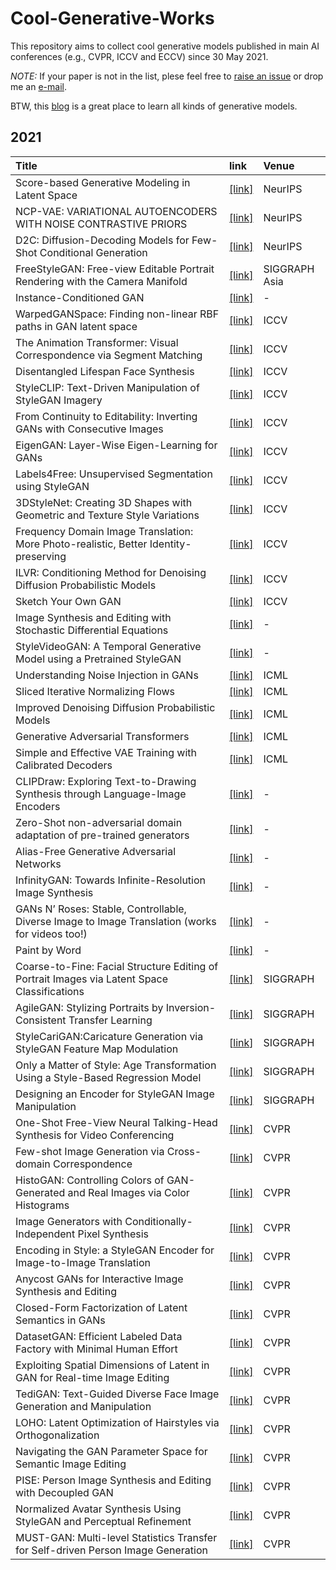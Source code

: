 # Cool-Generative-Works

This repository aims to collect cool generative models published in main AI conferences (e.g., CVPR, ICCV and ECCV) since 30 May 2021.

*NOTE:* If your paper is not in the list, plese feel free to [raise an issue](https://github.com/SenHe/Cool-GAN-Works/issues) or drop me an [e-mail](mailto:senhe752@gmail.com?subject=[GitHub]%fewshot%papers).

BTW, this [blog](https://jmtomczak.github.io/blog.html) is a great place to learn all kinds of generative models.

## 2021
| Title | link | Venue|
| :-----|:-----|:-----|
|Score-based Generative Modeling in Latent Space|[[link]](https://arxiv.org/pdf/2106.05931.pdf)|NeurIPS|
|NCP-VAE: VARIATIONAL AUTOENCODERS WITH NOISE CONTRASTIVE PRIORS|[[link]](https://arxiv.org/pdf/2010.02917.pdf)|NeurIPS|
|D2C: Diffusion-Decoding Models for Few-Shot Conditional Generation|[[link]](https://arxiv.org/pdf/2106.06819.pdf)|NeurIPS|
|FreeStyleGAN: Free-view Editable Portrait Rendering with the Camera Manifold|[[link]](https://www-sop.inria.fr/reves/Basilic/2021/LD21/freestylegan_paper.pdf)|SIGGRAPH Asia|
|Instance-Conditioned GAN|[[link]](https://arxiv.org/pdf/2109.05070.pdf)|-|
|WarpedGANSpace: Finding non-linear RBF paths in GAN latent space|[[link]](https://arxiv.org/pdf/2109.13357.pdf)|ICCV|
|The Animation Transformer: Visual Correspondence via Segment Matching|[[link]](https://arxiv.org/pdf/2109.02614.pdf)|ICCV|
|Disentangled Lifespan Face Synthesis|[[link]](https://arxiv.org/pdf/2108.02874.pdf)|ICCV|
|StyleCLIP: Text-Driven Manipulation of StyleGAN Imagery|[[link]](https://arxiv.org/pdf/2103.17249.pdf)|ICCV|
|From Continuity to Editability: Inverting GANs with Consecutive Images|[[link]](https://arxiv.org/pdf/2107.13812.pdf)|ICCV|
|EigenGAN: Layer-Wise Eigen-Learning for GANs|[[link]](https://arxiv.org/pdf/2104.12476.pdf)|ICCV|
|Labels4Free: Unsupervised Segmentation using StyleGAN|[[link]](https://arxiv.org/pdf/2103.14968.pdf)|ICCV|
|3DStyleNet: Creating 3D Shapes with Geometric and Texture Style Variations|[[link]](https://nv-tlabs.github.io/3DStyleNet/assets/3dstyle-paper.pdf)|ICCV|
|Frequency Domain Image Translation: More Photo-realistic, Better Identity-preserving|[[link]](https://arxiv.org/pdf/2011.13611.pdf)|ICCV|
|ILVR: Conditioning Method for Denoising Diffusion Probabilistic Models|[[link]](https://arxiv.org/pdf/2108.02938.pdf)|ICCV|
|Sketch Your Own GAN|[[link]](https://arxiv.org/pdf/2108.02774.pdf)|ICCV|
|Image Synthesis and Editing with Stochastic Differential Equations|[[link]](https://arxiv.org/pdf/2108.01073.pdf)|-|
|StyleVideoGAN: A Temporal Generative Model using a Pretrained StyleGAN|[[link]](https://arxiv.org/pdf/2107.07224v1.pdf)|-|
|Understanding Noise Injection in GANs|[[link]](http://proceedings.mlr.press/v139/feng21g/feng21g.pdf)|ICML|
|Sliced Iterative Normalizing Flows|[[link]](https://arxiv.org/pdf/2007.00674.pdf)|ICML|
|Improved Denoising Diffusion Probabilistic Models|[[link]](https://arxiv.org/pdf/2102.09672.pdf)|ICML|
|Generative Adversarial Transformers|[[link]](https://arxiv.org/pdf/2103.01209.pdf)|ICML|
|Simple and Effective VAE Training with Calibrated Decoders|[[link]](https://arxiv.org/pdf/2006.13202.pdf)|ICML|
|CLIPDraw: Exploring Text-to-Drawing Synthesis through Language-Image Encoders|[[link]](https://arxiv.org/pdf/2106.14843.pdf)|-|
|Zero-Shot non-adversarial domain adaptation of pre-trained generators|[[link]](https://github.com/rinongal/StyleGAN-nada)|-|
|Alias-Free Generative Adversarial Networks|[[link]](https://nvlabs-fi-cdn.nvidia.com/alias-free-gan/alias-free-gan-paper.pdf)|-|
|InfinityGAN: Towards Infinite-Resolution Image Synthesis|[[link]](https://arxiv.org/pdf/2104.03963.pdf)|-|
|GANs N’ Roses: Stable, Controllable, Diverse Image to Image Translation (works for videos too!)|[[link]](https://arxiv.org/pdf/2106.06561.pdf)|-|
|Paint by Word|[[link]](https://arxiv.org/pdf/2103.10951.pdf)|-|
|Coarse-to-Fine: Facial Structure Editing of Portrait Images via Latent Space Classifications|[[link]](http://www.cad.zju.edu.cn/home/jin/sig2021/sig2021.htm)|SIGGRAPH|
|AgileGAN: Stylizing Portraits by Inversion-Consistent Transfer Learning|[[link]](https://guoxiansong.github.io/homepage/paper/AgileGAN.pdf)|SIGGRAPH|
|StyleCariGAN:Caricature Generation via StyleGAN Feature Map Modulation|[[link](https://github.com/PeterZhouSZ/StyleCariGAN)]|SIGGRAPH|
|Only a Matter of Style: Age Transformation Using a Style-Based Regression Model|[[link]](https://arxiv.org/pdf/2102.02754.pdf)|SIGGRAPH|
|Designing an Encoder for StyleGAN Image Manipulation|[[link]](https://arxiv.org/pdf/2102.02766.pdf)|SIGGRAPH|
|One-Shot Free-View Neural Talking-Head Synthesis for Video Conferencing|[[link]](https://arxiv.org/abs/2011.15126)|CVPR|
|Few-shot Image Generation via Cross-domain Correspondence|[[link](https://arxiv.org/pdf/2104.06820.pdf)]|CVPR|
|HistoGAN: Controlling Colors of GAN-Generated and Real Images via Color Histograms| [[link]](https://arxiv.org/pdf/2011.11731.pdf)| CVPR|
|Image Generators with Conditionally-Independent Pixel Synthesis| [[link]](https://arxiv.org/pdf/2011.13775)|CVPR|
|Encoding in Style: a StyleGAN Encoder for Image-to-Image Translation| [[link]](https://arxiv.org/pdf/2008.00951.pdf)|CVPR|
|Anycost GANs for Interactive Image Synthesis and Editing| [[link]](https://arxiv.org/pdf/2103.03243.pdf)|CVPR|
|Closed-Form Factorization of Latent Semantics in GANs| [[link]](https://arxiv.org/pdf/2007.06600.pdf)|CVPR|
|DatasetGAN: Efficient Labeled Data Factory with Minimal Human Effort| [[link]](https://arxiv.org/pdf/2104.06490.pdf)|CVPR|
|Exploiting Spatial Dimensions of Latent in GAN for Real-time Image Editing| [[link]](https://arxiv.org/pdf/2104.14754.pdf)|CVPR|
|TediGAN: Text-Guided Diverse Face Image Generation and Manipulation| [[link]](https://arxiv.org/pdf/2012.03308.pdf)|CVPR|
|LOHO: Latent Optimization of Hairstyles via Orthogonalization| [[link]](https://arxiv.org/pdf/2103.03891.pdf)|CVPR|
|Navigating the GAN Parameter Space for Semantic Image Editing| [[link]](https://arxiv.org/pdf/2011.13786.pdf)|CVPR|
|PISE: Person Image Synthesis and Editing with Decoupled GAN| [[link]](https://arxiv.org/pdf/2103.04023.pdf)|CVPR|
|Normalized Avatar Synthesis Using StyleGAN and Perceptual Refinement| [[link]](https://qingguo-xu.com/doc/Normalized_3D_Avatar.pdf)|CVPR|
|MUST-GAN: Multi-level Statistics Transfer for Self-driven Person Image Generation| [[link]](https://arxiv.org/pdf/2011.09084.pdf)|CVPR|
